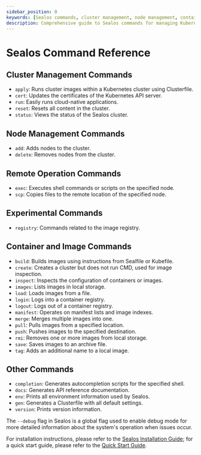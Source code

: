 ```yaml
---
sidebar_position: 0
keywords: [Sealos commands, cluster management, node management, container operations, Kubernetes cluster, cloud-native applications, image registry, Clusterfile, Sealos installation]
description: Comprehensive guide to Sealos commands for managing Kubernetes clusters, nodes, and containers. Learn about cluster operations, image handling, and cloud-native app deployment.
---
```


# Sealos Command Reference

## Cluster Management Commands

- `apply`: Runs cluster images within a Kubernetes cluster using Clusterfile.
- `cert`: Updates the certificates of the Kubernetes API server.
- `run`: Easily runs cloud-native applications.
- `reset`: Resets all content in the cluster.
- `status`: Views the status of the Sealos cluster.

## Node Management Commands

- `add`: Adds nodes to the cluster.
- `delete`: Removes nodes from the cluster.

## Remote Operation Commands

- `exec`: Executes shell commands or scripts on the specified node.
- `scp`: Copies files to the remote location of the specified node.

## Experimental Commands

- `registry`: Commands related to the image registry.

## Container and Image Commands

- `build`: Builds images using instructions from Sealfile or Kubefile.
- `create`: Creates a cluster but does not run CMD, used for image inspection.
- `inspect`: Inspects the configuration of containers or images.
- `images`: Lists images in local storage.
- `load`: Loads images from a file.
- `login`: Logs into a container registry.
- `logout`: Logs out of a container registry.
- `manifest`: Operates on manifest lists and image indexes.
- `merge`: Merges multiple images into one.
- `pull`: Pulls images from a specified location.
- `push`: Pushes images to the specified destination.
- `rmi`: Removes one or more images from local storage.
- `save`: Saves images to an archive file.
- `tag`: Adds an additional name to a local image.

## Other Commands

- `completion`: Generates autocompletion scripts for the specified shell.
- `docs`: Generates API reference documentation.
- `env`: Prints all environment information used by Sealos.
- `gen`: Generates a Clusterfile with all default settings.
- `version`: Prints version information.

The `--debug` flag in Sealos is a global flag used to enable debug mode for more detailed information about the system's
operation when issues occur.

For installation instructions, please refer to
the [Sealos Installation Guide](/developer-guide/lifecycle-management/quick-start/installation); for a quick start guide,
please refer to the [Quick Start Guide](/developer-guide/lifecycle-management/quick-start/.md).
